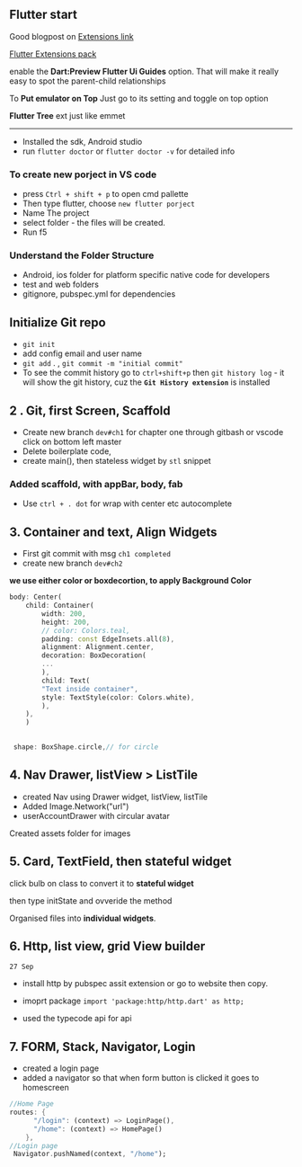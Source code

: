 
## Flutter start

Good blogpost on [Extensions link](https://medium.com/flutter-community/must-have-vs-code-extensions-for-working-with-flutter-e31a421b9c68)

[Flutter Extensions pack](https://marketplace.visualstudio.com/items?itemName=GulajavaMinistudio.complete-flutter-extension-pack)

enable the **Dart:Preview Flutter Ui Guides** option. That will make it really easy to spot the parent-child relationships

To **Put emulator on Top** Just go to its setting and toggle on top option

**Flutter Tree** ext just like emmet

---

* Installed the sdk, Android studio
* run `flutter doctor` or `flutter doctor -v` for detailed info

### To create new porject in VS code
* press  `Ctrl + shift + p` to open cmd pallette
* Then type flutter, choose `new flutter porject`
* Name The project
* select folder - the files will be created.
* Run f5

### Understand the Folder Structure
* Android, ios folder for platform specific native code for developers
* test and web folders 
* gitignore, pubspec.yml for dependencies

## Initialize Git repo
* `git init`
* add config email and user name
* `git add` . , `git commit -m "initial commit"`
* To see the commit history  go to `ctrl+shift+p`  then `git history log` - it will show the git history, cuz the **`Git History extension`** is installed

## 2 . Git, first Screen, Scaffold
* Create new branch `dev#ch1` for chapter one through gitbash or vscode click on bottom left master
* Delete boilerplate code, 
* create main(), then stateless widget by `stl` snippet

### Added scaffold, with appBar, body, fab
* Use `ctrl + . dot` for wrap with center etc autocomplete

## 3. Container and text, Align Widgets
* First git commit with msg `ch1 completed `
* create new branch `dev#ch2`

**we use either color or boxdecortion, to apply Background Color**

```dart
body: Center(
    child: Container(
        width: 200,
        height: 200,
        // color: Colors.teal,
        padding: const EdgeInsets.all(8),
        alignment: Alignment.center,
        decoration: BoxDecoration(
        ...
        ),
        child: Text(
        "Text inside container",
        style: TextStyle(color: Colors.white),
        ),
    ),
    )
        
```

```dart
 shape: BoxShape.circle,// for circle

 ```

## 4. Nav Drawer, listView > ListTile

* created Nav using Drawer widget, listView, listTile
* Added Image.Network("url")
* userAccountDrawer with circular avatar

Created assets folder for images 

## 5. Card, TextField, then stateful widget

click bulb on class to convert it to **stateful widget**

then type initState and ovveride the method

Organised files into **individual widgets**.

## 6. Http, list view, grid View builder
`27 Sep`
* install http by pubspec assit extension or go to website then copy.

* imoprt package `import 'package:http/http.dart' as http;`
* used the typecode api for api

## 7.  FORM, Stack, Navigator, Login
* created a login page 
* added a navigator so that when form button is clicked it goes to homescreen
```dart
//Home Page
routes: {
      "/login": (context) => LoginPage(),
      "/home": (context) => HomePage()
    },
//Login page
 Navigator.pushNamed(context, "/home");
 ```


